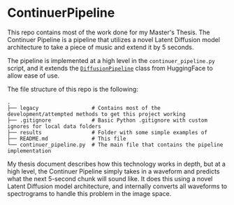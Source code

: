 # ContinuerPipeline
This repo contains most of the work done for my Master's Thesis. The Continuer Pipeline is a pipeline that utilizes a novel Latent Diffusion model architecture to take a piece of music and extend it by 5 seconds. 

The pipeline is implemented at a high level in the `continuer_pipeline.py` script, and it extends the [`DiffusionPipeline`](https://huggingface.co/docs/diffusers/v0.17.1/en/api/diffusion_pipeline#diffusers.DiffusionPipeline) class from HuggingFace to allow ease of use. 

The file structure of this repo is the following:
```
.
├── legacy                 # Contains most of the development/attempted methods to get this project working
├── .gitignore             # Basic Python .gitignore with custom ignores for local data folders
├── results                # Folder with some simple examples of           
├── README.md              # This file
└── continuer_pipeline.py  # The main file that contains the pipeline implementation
```

My thesis document describes how this technology works in depth, but at a high level, the Continuer Pipeline simply takes in a waveform and predicts what the next 5-second chunk will sound like. It does this using a novel Latent Diffusion model architecture, and internally converts all waveforms to spectrograms to handle this problem in the image space. 
